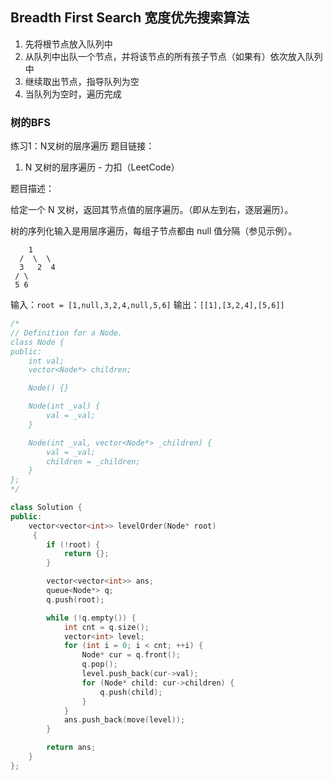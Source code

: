 
## Breadth First Search 宽度优先搜索算法

1. 先将根节点放入队列中
2. 从队列中出队一个节点，并将该节点的所有孩子节点（如果有）依次放入队列中
3. 继续取出节点，指导队列为空
4. 当队列为空时，遍历完成


### 树的BFS
练习1：N叉树的层序遍历
题目链接：

1.   N 叉树的层序遍历 - 力扣（LeetCode）

题目描述：

给定一个 N 叉树，返回其节点值的层序遍历。（即从左到右，逐层遍历）。

树的序列化输入是用层序遍历，每组子节点都由 null 值分隔（参见示例）。
```
    1
  /  \  \
  3   2  4
 / \
 5 6 
```

输入：`root = [1,null,3,2,4,null,5,6]`
输出：`[[1],[3,2,4],[5,6]]`
```c++
/*
// Definition for a Node.
class Node {
public:
    int val;
    vector<Node*> children;

    Node() {}

    Node(int _val) {
        val = _val;
    }

    Node(int _val, vector<Node*> _children) {
        val = _val;
        children = _children;
    }
};
*/

class Solution {
public:
    vector<vector<int>> levelOrder(Node* root)
     {
        if (!root) {
            return {};
        }

        vector<vector<int>> ans;
        queue<Node*> q;
        q.push(root);

        while (!q.empty()) {
            int cnt = q.size();
            vector<int> level;
            for (int i = 0; i < cnt; ++i) {
                Node* cur = q.front();
                q.pop();
                level.push_back(cur->val);
                for (Node* child: cur->children) {
                    q.push(child);
                }
            }
            ans.push_back(move(level));
        }

        return ans;
    }
};
```